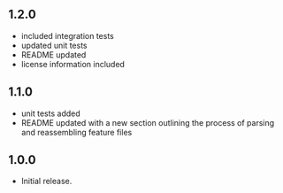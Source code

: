 ## 1.2.0
* included integration tests
* updated unit tests
* README updated
* license information included

## 1.1.0
* unit tests added
* README updated with a new section outlining the process of parsing and reassembling feature files

## 1.0.0
* Initial release.